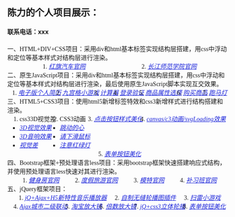 <h2>陈力的个人项目展示：</h2>
<h4>联系电话：xxx</h4>
<ul style="list-style: none;margin: 0;padding: 0;font-family: '微软雅黑';">
<li ">一、HTML+DIV+CSS项目：采用div和html基本标签实现结构层搭建，用css中浮动和定位等基本样式对结构层进行渲染。
<ol style="display: flex;flex-wrap: wrap;justify-content: space-around;">
 <li><a  target="-blank" style="color: rgba(25, 34, 218, 0.993); 
 font-style: italic; " href="./原生js+html+css/红旗汽车官网/hongqi.html">红旗汽车官网</a></li>
<li><a target="-blank" style="color: rgba(25, 34, 218, 0.993); 
font-style: italic; " href ="./原生js+html+css/长江师范学院官网/1.html">长江师范学院官网</a></li>
</ol>
</li>

<li>
二、原生JavaScript项目：采用div和html基本标签实现结构层搭建，用css中浮动和定位等基本样式对结构层进行渲染，最后使用原生JavaScript脚本实现互交效果。
<ol style="display: flex;flex-wrap: wrap;justify-content: space-around;">
<li><a target="-blank" style="color: rgba(25, 34, 218, 0.993); 
font-style: italic; " href ="./原生js+html+css/电子个人简历/gerenjianli.html">电子版个人简历</a></li>
<li><a target="-blank" style="color: rgba(25, 34, 218, 0.993); 
font-style: italic; " href ="./原生js+html+css/九宫格小游戏/九宫格小游戏.html">九宫格小游戏</a></li>
<li><a target="-blank" style="color: rgba(25, 34, 218, 0.993); 
 font-style: italic; " href ="./原生js+html+css/简易计算器/计算器.html">计算器</a></li>
                
<li><a target="-blank" style="color: rgba(25, 34, 218, 0.993); 
 font-style: italic; " href ="./原生js+html+css/登录验证/表单验证.html">登录验证</a></li>
<li><a target="-blank" style="color: rgba(25, 34, 218, 0.993); 
 font-style: italic; " href ="./原生js+html+css/商品属性选择/商品属性选择.html">商品属性选择</a></li>
<li><a  target="-blank" style="color: rgba(25, 34, 218, 0.993); 
font-style: italic; " href ="./原生js+html+css/购买商品/仿购买.html">购买商品</a></li>
<li><a  target="-blank" style="color: rgba(25, 34, 218, 0.993); 
font-style: italic; " href ="./原生js+html+css/跑马灯/paomadeng.html">跑马灯</a></li>
</ol>
</li>

<li>
 三、HTML5+CSS3项目：使用html5新增标签特效和css3新增样式进行结构搭建和渲染。
<ol style="display: flex;flex-wrap: wrap;justify-content: space-around;">
 <li> css33D视觉差
 <ul style="list-style: square; margin: 0;padding: 0;">
 <li><a target="-blank" style="color: rgba(25, 34, 218, 0.993); 
 font-style: italic; " " href="./html5+css3/css33D转换/3d视觉效果/完成立体盒子项目.html">3D视觉效果</a></li>
<li><a  target="-blank" style="color: rgba(25, 34, 218, 0.993); 
font-style: italic; " href ="./html5+css3/css33D转换/仿3d音响/仿3D音响.html">3D音响效果</a></li>
 <li><a target="-blank" style="color: rgba(25, 34, 218, 0.993); 
font-style: italic; " " href="./html5+css3/css33D转换/视觉差.html">视觉差</a></li>
</ul>
 </li>
<li>CSS3动画
 <ul style="list-style: square; margin: 0;padding: 0;">
<li> <a  target="-blank" style="color: rgba(25, 34, 218, 0.993); 
font-style: italic; " href ="./html5+css3/css3关键帧动画/css3爱心跳动.html">跳动的心</a> </li>
 <li> <a target="-blank" style="color: rgba(25, 34, 218, 0.993); 
 font-style: italic;"  href="./html5+css3/css3关键帧动画/css3下滑鼠标.html">请下滑鼠标</a> </li>
 <li> <a  target="-blank" style="color: rgba(25, 34, 218, 0.993); 
 font-style: italic;" href ="./html5+css3/css3关键帧动画/css3动画红路灯.html">注意红绿灯</a> </li>
 </ul>
  </li>
                
 <li> <a target="-blank" style="color: rgba(25, 34, 218, 0.993); 
 font-style: italic;"  href="./html5+css3/按钮美化效果/幽灵按钮.html">点击按钮样式美化</a> </li>
 <li>
<a  target="-blank" style="color: rgba(25, 34, 218, 0.993); 
 font-style: italic;" href ="./html5+css3/Loding效果/loading.html">canvas/c3动画/svgLoading效果</a>
</li>
 <li>
<a  target="-blank" style="color: rgba(25, 34, 218, 0.993); 
font-style: italic;" href ="./html5+css3/css3表单按钮美化.html">表单按钮美化</a>
 </li>
</ol>
            
</li>

 <li> 四、Bootstrap框架+预处理语言less项目：采用bootstrap框架快速搭建响应式结构，并使用预处理语言less快速对其进行渲染。
<ol style="display: flex;flex-wrap: wrap;justify-content: space-around;">
 <li><a  target="-blank" style="color: rgba(25, 34, 218, 0.993); 
 font-style: italic; " href ="Bootstrap/健身房官网/index.html">健身房官网</a></li>
<li><a  target="-blank" style="color: rgba(25, 34, 218, 0.993); 
 font-style: italic; " href ="Bootstrap/度假旅游官网/btspuse.html">度假旅游官网</a></li>
<li><a  target="-blank" style="color: rgba(25, 34, 218, 0.993); 
font-style: italic; " href ="Bootstrap/模特官网/btspuse.html">模特官网</a></li>
 <li><a  target="-blank" style="color: rgba(25, 34, 218, 0.993); 
 font-style: italic; " href ="Bootstrap/补习班官网/index.html">补习班官网</a></li>

</ol>
</li>

<li>  五、jQuery框架项目：
<ol style="display: flex;flex-wrap: wrap;justify-content: space-around;">
<li><a  target="-blank" style="color: rgba(25, 34, 218, 0.993); 
 font-style: italic; " href ="./jQuery/音乐播放器/音乐播放器.html">jQ+Ajax+H5新特性音乐播放器</a></li>
<li><a  target="-blank" style="color: rgba(25, 34, 218, 0.993); 
 font-style: italic; " href ="./jQuery/简易无缝轮播复用/点击无缝轮播图.html">自制无缝轮播图插件</a></li>
<li><a  target="-blank" style="color: rgba(25, 34, 218, 0.993); 
 font-style: italic; " href ="./jQuery/扫雷小游戏/扫雷游戏.html">扫雷小游戏</a></li>
<li><a  target="-blank" style="color: rgba(25, 34, 218, 0.993); 
  font-style: italic; " href ="./jQuery/Ajax城市二级联动/城市二级联动.html">Ajax城市二级联动</a></li>
<li><a  target="-blank" style="color: rgba(25, 34, 218, 0.993); 
 font-style: italic; " href ="./jQuery/淘宝放大镜/商品放大镜.html">淘宝放大镜</a></li>
 <li><a  target="-blank" style="color: rgba(25, 34, 218, 0.993); 
   font-style: italic; " href ="./jQuery/倍数放大镜/jq倍数放大镜.html">倍数放大镜</a></li>
 <li><a  target="-blank" style="color: rgba(25, 34, 218, 0.993); 
 font-style: italic; " href ="./jQuery/jQuery+css33D轮播图/jq立体轮播图.html">jQ+css3立体轮播</a></li>
 <li><a  target="-blank" style="color: rgba(25, 34, 218, 0.993); 
 font-style: italic; " href ="./jQuery/表单按钮美化/jq表单按钮美化.html">表单按钮美化</a></li>

</ol>


</li>

</ul>